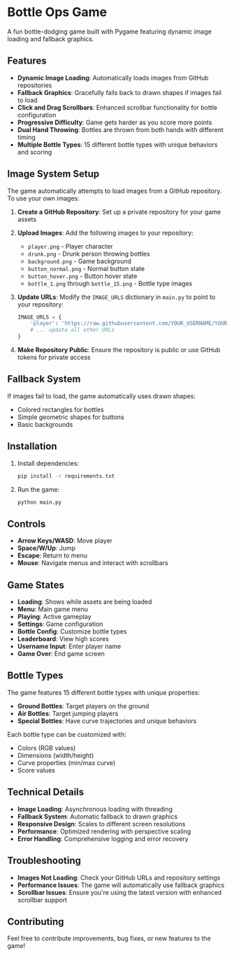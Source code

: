 # Bottle Ops Game

A fun bottle-dodging game built with Pygame featuring dynamic image loading and fallback graphics.

## Features

- **Dynamic Image Loading**: Automatically loads images from GitHub repositories
- **Fallback Graphics**: Gracefully falls back to drawn shapes if images fail to load
- **Click and Drag Scrollbars**: Enhanced scrollbar functionality for bottle configuration
- **Progressive Difficulty**: Game gets harder as you score more points
- **Dual Hand Throwing**: Bottles are thrown from both hands with different timing
- **Multiple Bottle Types**: 15 different bottle types with unique behaviors and scoring

## Image System Setup

The game automatically attempts to load images from a GitHub repository. To use your own images:

1. **Create a GitHub Repository**: Set up a private repository for your game assets
2. **Upload Images**: Add the following images to your repository:
   - `player.png` - Player character
   - `drunk.png` - Drunk person throwing bottles
   - `background.png` - Game background
   - `button_normal.png` - Normal button state
   - `button_hover.png` - Button hover state
   - `bottle_1.png` through `bottle_15.png` - Bottle type images

3. **Update URLs**: Modify the `IMAGE_URLS` dictionary in `main.py` to point to your repository:
   ```python
   IMAGE_URLS = {
       'player': 'https://raw.githubusercontent.com/YOUR_USERNAME/YOUR_REPO/main/player.png',
       # ... update all other URLs
   }
   ```

4. **Make Repository Public**: Ensure the repository is public or use GitHub tokens for private access

## Fallback System

If images fail to load, the game automatically uses drawn shapes:
- Colored rectangles for bottles
- Simple geometric shapes for buttons
- Basic backgrounds

## Installation

1. Install dependencies:
   ```bash
   pip install -r requirements.txt
   ```

2. Run the game:
   ```bash
   python main.py
   ```

## Controls

- **Arrow Keys/WASD**: Move player
- **Space/W/Up**: Jump
- **Escape**: Return to menu
- **Mouse**: Navigate menus and interact with scrollbars

## Game States

- **Loading**: Shows while assets are being loaded
- **Menu**: Main game menu
- **Playing**: Active gameplay
- **Settings**: Game configuration
- **Bottle Config**: Customize bottle types
- **Leaderboard**: View high scores
- **Username Input**: Enter player name
- **Game Over**: End game screen

## Bottle Types

The game features 15 different bottle types with unique properties:
- **Ground Bottles**: Target players on the ground
- **Air Bottles**: Target jumping players
- **Special Bottles**: Have curve trajectories and unique behaviors

Each bottle type can be customized with:
- Colors (RGB values)
- Dimensions (width/height)
- Curve properties (min/max curve)
- Score values

## Technical Details

- **Image Loading**: Asynchronous loading with threading
- **Fallback System**: Automatic fallback to drawn graphics
- **Responsive Design**: Scales to different screen resolutions
- **Performance**: Optimized rendering with perspective scaling
- **Error Handling**: Comprehensive logging and error recovery

## Troubleshooting

- **Images Not Loading**: Check your GitHub URLs and repository settings
- **Performance Issues**: The game will automatically use fallback graphics
- **Scrollbar Issues**: Ensure you're using the latest version with enhanced scrollbar support

## Contributing

Feel free to contribute improvements, bug fixes, or new features to the game!
